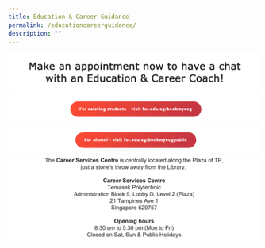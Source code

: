 ```yaml
---
title: Education & Career Guidance
permalink: /educationcareerguidance/
description: ""
---
```

![](/images/Asset/Microsite1_3.png) [![](/images/Asset/Microsite2.png)](https://for.edu.sg/bookmyecg) [![](/images/Asset/Microsite3.png)](https://for.edu.sg/bookmyecgpublic) <br/> ![](/images/Asset/Microsite01_4.png)